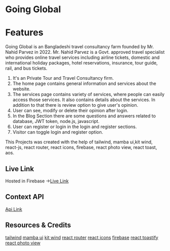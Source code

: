 # Going Global

# Features

Going Global is an Bangladeshi travel consultancy farm founded by Mr. Nahid Parvez in 2022. Mr. Nahid Parvez is a Govt. approved travel specialist who provides online travel services including airline tickets, domestic and international holiday packages, hotel reservations, insurance, tour guide, rail, and bus tickets.

1. It's an Private Tour and Travel Consultancy firm.
2. The home page contains general information and services about the website.
3. The services page contains variety of services, where people can easily access those services. It also contains details about the services. In addition to that there is review option to give user's opinion.
4. User can see, modify or delete their opinion after login.
5. In the Blog Section there are some questions and answers related to database, JWT token, node.js, javascript.
6. User can register or login in the login and register sections.
7. Visitor can toggle login and register option.

This Projects was created with the help of tailwind, mamba ui,kit wind, react-js, react router, react icons, firebase, react photo view, react toast, aos.

## Live Link

Hosted in Firebase ->[Live Link](https://going-global-1eaa1.web.app/)

## Context API

[Api Link](https://going-global-server.vercel.app/)

## Resources & Credits

[tailwind](https://tailwindcss.com/docs/guides/create-react-app)
[mamba ui](https://www.mambaui.com/components/article)
[kit wind](https://kitwind.io/products/kometa/components)
[react router](https://reactrouter.com/en/main)
[react icons](https://react-icons.github.io/react-icons/)
[firebase](https://console.firebase.google.com/u/0/)
[react toastify](https://www.npmjs.com/package/react-toastify)
[react photo view](https://www.npmjs.com/package/react-photo-view)
